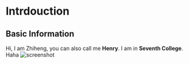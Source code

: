 # Intrdouction
## Basic Information
Hi, I am Zhiheng, you can also call me **Henry**. I am in **Seventh College**.
Haha
![screenshot](https://user-images.githubusercontent.com/59184714/162248636-de100982-485b-410c-b26c-4cb981aea2b4.png)
